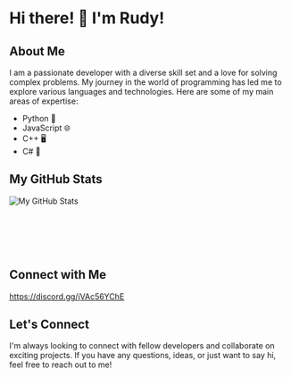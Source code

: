 # Hi there! 👋 I'm Rudy!



## About Me

I am a passionate developer with a diverse skill set and a love for solving complex problems. My journey in the world of programming has led me to explore various languages and technologies. Here are some of my main areas of expertise:

- Python 🐍
- JavaScript 🌐
- C++ 🖥️
- C# 🔵



## My GitHub Stats

![My GitHub Stats](https://github-readme-stats.vercel.app/api?username=rudy-in&show_icons=true&theme=radical)

<br>
<br>
<br>
<br>

## Connect with Me

https://discord.gg/jVAc56YChE

## Let's Connect

I'm always looking to connect with fellow developers and collaborate on exciting projects. If you have any questions, ideas, or just want to say hi, feel free to reach out to me!


<br>
<br>
<br>
<br>
